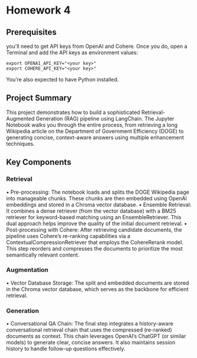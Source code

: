 # Homework 4

## Prerequisites

you'll need to get API keys from OpenAI and Cohere. Once you do, open a Terminal and add the API keys as environment values:

```
export OPENAI_API_KEY="<your key>"
export COHERE_API_KEY="<your key>"
```

You’re also expected to have Python installed.

## Project Summary

This project demonstrates how to build a sophisticated Retrieval-Augmented Generation (RAG) pipeline using LangChain. The Jupyter Notebook walks you through the entire process, from retrieving a long Wikipedia article on the Department of Government Efficiency (DOGE) to generating concise, context-aware answers using multiple enhancement techniques.

## Key Components

### Retrieval
  •  Pre-processing:
The notebook loads and splits the DOGE Wikipedia page into manageable chunks. These chunks are then embedded using OpenAI embeddings and stored in a Chroma vector database.
  •  Ensemble Retrieval:
It combines a dense retriever (from the vector database) with a BM25 retriever for keyword-based matching using an EnsembleRetriever. This dual approach helps improve the quality of the initial document retrieval.
  •  Post-processing with Cohere:
After retrieving candidate documents, the pipeline uses Cohere’s re-ranking capabilities via a ContextualCompressionRetriever that employs the CohereRerank model. This step reorders and compresses the documents to prioritize the most semantically relevant content.

### Augmentation
  •  Vector Database Storage:
The split and embedded documents are stored in the Chroma vector database, which serves as the backbone for efficient retrieval.

### Generation
  •  Conversational QA Chain:
The final step integrates a history-aware conversational retrieval chain that uses the compressed (re-ranked) documents as context. This chain leverages OpenAI’s ChatGPT (or similar models) to generate clear, concise answers. It also maintains session history to handle follow-up questions effectively.
